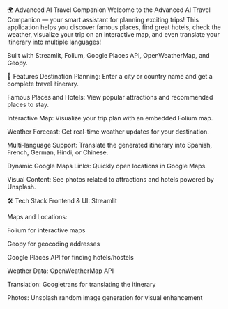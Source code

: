 🌍 Advanced AI Travel Companion
Welcome to the Advanced AI Travel Companion — your smart assistant for planning exciting trips!
This application helps you discover famous places, find great hotels, check the weather, visualize your trip on an interactive map, and even translate your itinerary into multiple languages!

Built with Streamlit, Folium, Google Places API, OpenWeatherMap, and Geopy.

🚀 Features
Destination Planning: Enter a city or country name and get a complete travel itinerary.

Famous Places and Hotels: View popular attractions and recommended places to stay.

Interactive Map: Visualize your trip plan with an embedded Folium map.

Weather Forecast: Get real-time weather updates for your destination.

Multi-language Support: Translate the generated itinerary into Spanish, French, German, Hindi, or Chinese.

Dynamic Google Maps Links: Quickly open locations in Google Maps.

Visual Content: See photos related to attractions and hotels powered by Unsplash.

🛠 Tech Stack
Frontend & UI: Streamlit

Maps and Locations:

Folium for interactive maps

Geopy for geocoding addresses

Google Places API for finding hotels/hostels

Weather Data: OpenWeatherMap API

Translation: Googletrans for translating the itinerary

Photos: Unsplash random image generation for visual enhancement

